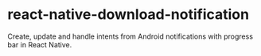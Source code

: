 # react-native-download-notification
Create, update and handle intents from Android notifications with progress bar in React Native.
